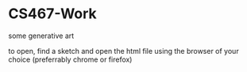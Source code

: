 # CS467-Work
some generative art

to open, find a sketch and open the html file using the browser of your choice (preferrably chrome or firefox)

